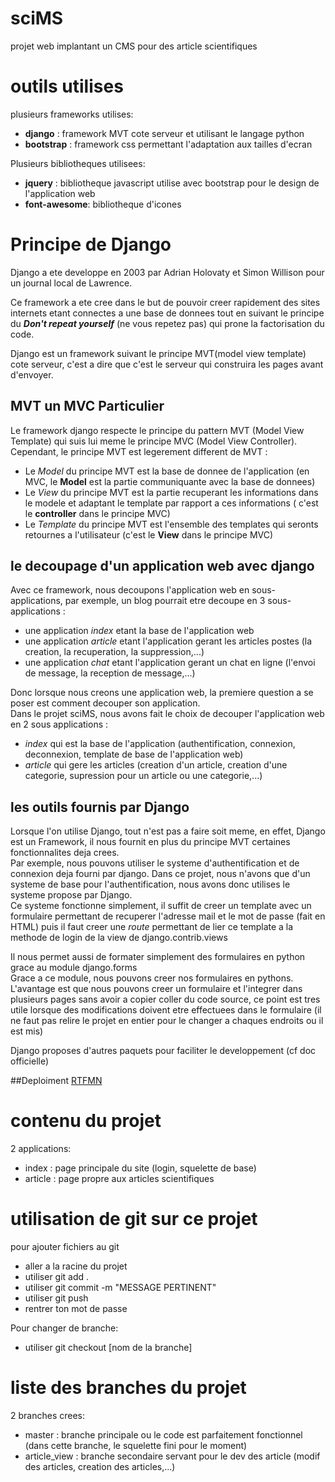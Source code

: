 # sciMS
projet web implantant un CMS pour des article scientifiques

# outils utilises
plusieurs frameworks utilises:
* **django** : framework MVT cote serveur et utilisant le langage python
* **bootstrap** : framework css permettant l'adaptation aux tailles d'ecran

Plusieurs bibliotheques utilisees:
* **jquery** : bibliotheque javascript utilise avec bootstrap pour le design de l'application web
* **font-awesome**: bibliotheque d'icones

# Principe de Django

Django a ete developpe en 2003 par Adrian Holovaty et Simon Willison pour un journal local de Lawrence.

Ce framework a ete cree dans le but de pouvoir creer rapidement  des sites internets etant connectes a une base de donnees tout en suivant le principe du ***Don't repeat yourself*** (ne vous repetez pas) qui prone la factorisation du code.

Django est un framework suivant le principe MVT(model view template) cote serveur, c'est a dire que c'est le serveur qui construira les pages avant d'envoyer.

## MVT un MVC Particulier
Le framework django  respecte le principe du pattern MVT (Model View Template) qui suis lui meme le principe MVC (Model View Controller).<br/>
Cependant, le principe MVT est legerement different de MVT :
* Le *Model* du principe MVT est la base de donnee de l'application (en MVC, le **Model** est la partie communiquante avec la base de donnees)
* Le *View* du principe MVT est la partie recuperant les informations dans le modele et adaptant le template par rapport a ces informations ( c'est le **controller** dans le principe MVC)
* Le *Template* du principe MVT est l'ensemble des templates qui seronts retournes a l'utilisateur (c'est le **View** dans le principe MVC)

## le decoupage d'un application web avec django
Avec ce framework, nous decoupons l'application web en sous-applications, par exemple, un blog pourrait etre decoupe en 3 sous-applications :
* une application *index* etant la base de l'application web
* une application *article* etant l'application gerant les articles postes (la creation, la recuperation, la suppression,...)
* une application *chat* etant l'application gerant un chat en ligne (l'envoi de message, la reception de message,...)

Donc lorsque nous creons une application web, la premiere question a se poser est comment decouper son application.<br/>
Dans le projet sciMS, nous avons fait le choix de decouper l'application web  en 2 sous applications :
* *index* qui est la base de l'application (authentification, connexion, deconnexion, template de base de l'application web)
* *article* qui gere les articles (creation d'un article, creation d'une categorie, supression pour un article ou une categorie,...)

## les outils fournis par Django
Lorsque l'on utilise Django, tout n'est pas a faire soit meme, en effet, Django est un Framework, il nous fournit en plus du principe MVT certaines fonctionnalites deja crees.<br/>
Par exemple, nous pouvons utiliser le systeme d'authentification et de connexion deja fourni par django. Dans ce projet, nous n'avons que d'un systeme de base pour l'authentification,
nous avons donc utilises le systeme propose par Django.<br/>
Ce systeme fonctionne simplement, il suffit de creer un template avec un formulaire permettant de recuperer l'adresse mail et le mot de passe (fait en HTML) puis il faut creer une *route* permettant de lier ce template a la methode de login de la view de django.contrib.views

Il nous permet aussi de formater simplement des formulaires en python grace au module  django.forms<br/>
Grace a ce module, nous pouvons creer nos formulaires en pythons. L'avantage est que nous pouvons creer un formulaire et l'integrer dans plusieurs pages sans avoir a copier coller du code source, ce point est tres utile lorsque des modifications doivent etre effectuees dans le formulaire (il ne faut pas relire le projet en entier pour le changer a chaques endroits ou il est mis)

Django proposes d'autres paquets pour faciliter le developpement (cf doc officielle)

##Deploiment
 [RTFMN](https://docs.djangoproject.com/fr/1.10/howto/deployment/)

# contenu du projet
2 applications:
*  index : page principale du site (login, squelette de base)
*  article : page propre aux articles scientifiques

# utilisation de git sur ce projet
pour ajouter fichiers au git
*  aller a la racine du projet
*  utiliser git add .
*  utiliser git commit -m "MESSAGE PERTINENT"
*  utiliser git push
*  rentrer ton mot de passe

Pour changer de branche:
* utiliser git checkout [nom de la branche]

# liste des branches du projet
2 branches crees:
* master : branche principale ou le code est parfaitement fonctionnel (dans cette branche, le squelette fini pour le moment)
* article_view : branche secondaire servant pour le dev des article (modif des articles, creation des articles,...)

